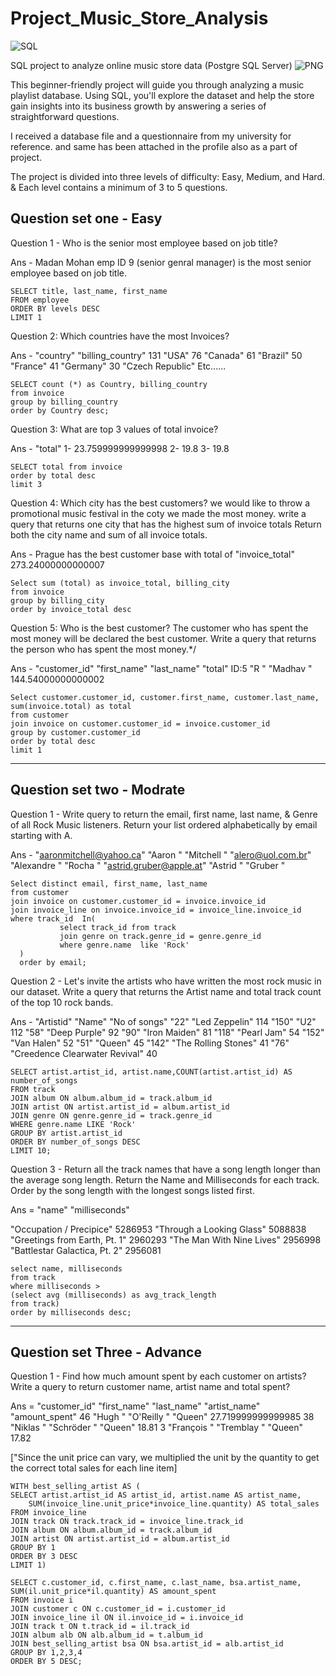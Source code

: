 # Project_Music_Store_Analysis
![SQL](https://img.shields.io/badge/SQL-003B57?style=flat&logo=sqlite&logoColor=white)


SQL project to analyze online music store data (Postgre SQL Server)
![PNG](https://github.com/user-attachments/assets/5a185087-bb14-47d4-9819-ff451ecdb1ee)

This beginner-friendly project will guide you through analyzing a music playlist database. Using SQL, 
you'll explore the dataset and help the store gain insights into its business growth by answering a series of straightforward questions.

I received a database file and a questionnaire from my university for reference. and same has been attached in the profile also as a part of project.

The project is divided into three levels of difficulty: Easy, Medium, and Hard.
& Each level contains a minimum of 3 to 5 questions.

## Question set one - Easy

Question 1 - Who is the senior most employee based on job title?

Ans - Madan Mohan emp ID 9 (senior genral manager) is the most senior employee based on job title.

    SELECT title, last_name, first_name 
    FROM employee
    ORDER BY levels DESC
    LIMIT 1

Question 2: Which countries have the most Invoices?

Ans - "country"	"billing_country"
131	"USA"
76	"Canada"
61	"Brazil"
50	"France"
41	"Germany"
30	"Czech Republic" Etc......

    SELECT count (*) as Country, billing_country
    from invoice
    group by billing_country
    order by Country desc;

Question 3: What are top 3 values of total invoice?

Ans  - "total"
1- 23.759999999999998
2- 19.8
3- 19.8

    SELECT total from invoice
    order by total desc
    limit 3

Question 4: Which city has the best customers? we would like to throw a promotional music festival in the coty we made the most money. write a query that returns one city that has the highest sum of invoice totals 
Return both the city name and sum of all invoice totals.

Ans - Prague has the best customer base with total of 
"invoice_total"
273.24000000000007

    Select sum (total) as invoice_total, billing_city
    from invoice
    group by billing_city
    order by invoice_total desc

Question 5: Who is the best customer? The customer who has spent the most money will be declared the best customer. 
Write a query that returns the person who has spent the most money.*/

Ans -  "customer_id"	"first_name"	"last_name"	"total"
ID:5	"R "	"Madhav   "	144.54000000000002 

    Select customer.customer_id, customer.first_name, customer.last_name, sum(invoice.total) as total
    from customer
    join invoice on customer.customer_id = invoice.customer_id
    group by customer.customer_id
    order by total desc
    limit 1


****************************************************************************************************************************************************************************************


## Question set two - Modrate

Question 1 - Write query to return the email, first name, last name, & Genre of all Rock Music listeners. Return your list ordered alphabetically by email starting with A.

Ans - "aaronmitchell@yahoo.ca"	"Aaron  "	"Mitchell "
      "alero@uol.com.br"	"Alexandre    "	"Rocha    "
      "astrid.gruber@apple.at"	"Astrid "	"Gruber   "

    Select distinct email, first_name, last_name
    from customer
    join invoice on customer.customer_id = invoice.invoice_id
    join invoice_line on invoice.invoice_id = invoice_line.invoice_id
    where track_id  In(
               select track_id from track
			   join genre on track.genre_id = genre.genre_id
			   where genre.name  like 'Rock'
      )
      order by email;

Question 2 - Let's invite the artists who have written the most rock music in our dataset. 
Write a query that returns the Artist name and total track count of the top 10 rock bands.

Ans -  "Artistid"   "Name"   "No of songs"
"22"	"Led Zeppelin"	114
"150"	"U2"	112
"58"	"Deep Purple"	92
"90"	"Iron Maiden"	81
"118"	"Pearl Jam"	54
"152"	"Van Halen"	52
"51"	"Queen"	45
"142"	"The Rolling Stones"	41
"76"	"Creedence Clearwater Revival"	40

    SELECT artist.artist_id, artist.name,COUNT(artist.artist_id) AS number_of_songs
    FROM track
    JOIN album ON album.album_id = track.album_id
    JOIN artist ON artist.artist_id = album.artist_id
    JOIN genre ON genre.genre_id = track.genre_id
    WHERE genre.name LIKE 'Rock'
    GROUP BY artist.artist_id
    ORDER BY number_of_songs DESC
    LIMIT 10;
  
Question 3 - Return all the track names that have a song length longer than the average song length. 
Return the Name and Milliseconds for each track. Order by the song length with the longest songs listed first.

Ans = "name"	"milliseconds"

"Occupation / Precipice"	5286953
"Through a Looking Glass"	5088838
"Greetings from Earth, Pt. 1"	2960293
"The Man With Nine Lives"	2956998
"Battlestar Galactica, Pt. 2"	2956081


    select name, milliseconds
    from track
    where milliseconds > 
    (select avg (milliseconds) as avg_track_length
    from track)
	order by milliseconds desc;


****************************************************************************************************************************************************************************************


## Question set Three - Advance

Question 1 - Find how much amount spent by each customer on artists? Write a query to return customer name, artist name and total spent?

Ans = "customer_id"	"first_name"	"last_name"	"artist_name"	"amount_spent"
46	"Hugh            "	"O'Reilly             "	"Queen"	          27.719999999999985
38	"Niklas          "	"Schröder             "	"Queen"	          18.81
3	"François        "	"Tremblay             "	"Queen"	          17.82

["Since the unit price can vary, we multiplied the unit by the quantity to get the correct total sales for each line item]


    WITH best_selling_artist AS (
	SELECT artist.artist_id AS artist_id, artist.name AS artist_name, 
        SUM(invoice_line.unit_price*invoice_line.quantity) AS total_sales
	FROM invoice_line
	JOIN track ON track.track_id = invoice_line.track_id
	JOIN album ON album.album_id = track.album_id
	JOIN artist ON artist.artist_id = album.artist_id
	GROUP BY 1
	ORDER BY 3 DESC
	LIMIT 1)

    SELECT c.customer_id, c.first_name, c.last_name, bsa.artist_name, 
    SUM(il.unit_price*il.quantity) AS amount_spent
    FROM invoice i
    JOIN customer c ON c.customer_id = i.customer_id
    JOIN invoice_line il ON il.invoice_id = i.invoice_id
    JOIN track t ON t.track_id = il.track_id
    JOIN album alb ON alb.album_id = t.album_id
    JOIN best_selling_artist bsa ON bsa.artist_id = alb.artist_id
    GROUP BY 1,2,3,4
    ORDER BY 5 DESC;
